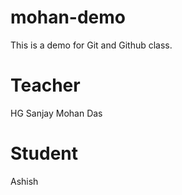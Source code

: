 # mohan-demo
This is a demo for Git and Github class.

# Teacher
HG Sanjay Mohan Das

# Student 
Ashish
